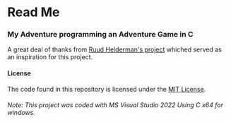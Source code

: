 # Read Me

### My Adventure programming an Adventure Game in C
A great deal of thanks from [Ruud Helderman's project](https://helderman.github.io/htpataic/htpataic01.html) whiched served as an
inspiration for this project.

#### License
The code found in this repository is licensed under the [MIT License](LICENSE.md).

###### Note: This project was coded with MS Visual Studio 2022 Using C x64 for windows.
